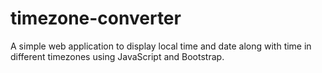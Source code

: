 # timezone-converter
A simple web application to display local time and date along with time in different timezones using JavaScript and Bootstrap.
